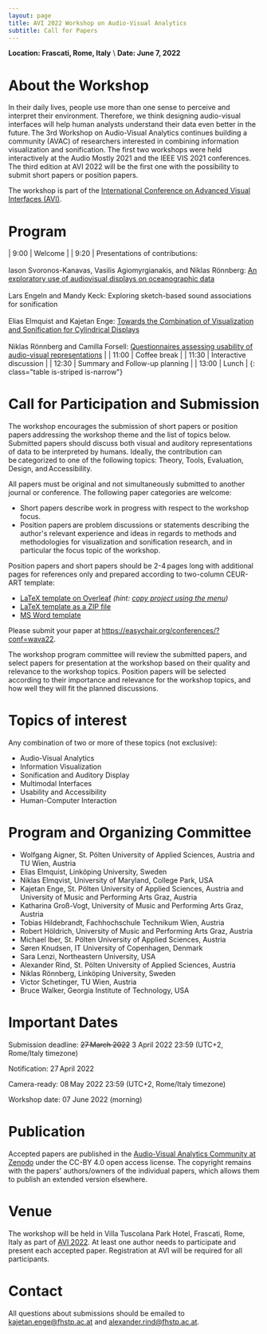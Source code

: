 ```yaml
---
layout: page
title: AVI 2022 Workshop on Audio-Visual Analytics
subtitle: Call for Papers
---
```


**Location: Frascati, Rome, Italy** \\
**Date: June 7, 2022**

# About the Workshop

In their daily lives, people use more than one sense to perceive and interpret their environment. Therefore, we think designing audio-visual interfaces will help human analysts understand their data even better in the future. The 3rd Workshop on Audio-Visual Analytics continues building a community (AVAC) of researchers interested in combining information visualization and sonification. The first two workshops were held interactively at the Audio Mostly 2021 and the IEEE VIS 2021 conferences. The third edition at AVI 2022 will be the first one with the possibility to submit short papers or position papers.

The workshop is part of the [International Conference on Advanced Visual Interfaces (AVI)](https://sites.google.com/di.uniroma1.it/avi2022/home).

# Program

|   9:00 | Welcome |
|   9:20 | Presentations of contributions: <br><br> Iason Svoronos-Kanavas, Vasilis Agiomyrgianakis, and Niklas Rönnberg: [An exploratory use of audiovisual displays on oceanographic data](https://zenodo.org/record/6555839) <br><br> Lars Engeln and Mandy Keck: Exploring sketch-based sound associations for sonification <br><br> Elias Elmquist and Kajetan Enge: [Towards the Combination of Visualization and Sonification for Cylindrical Displays](https://zenodo.org/record/6553825) <br><br> Niklas Rönnberg and Camilla Forsell: [Questionnaires assessing usability of audio-visual representations](https://zenodo.org/record/6555676) |
|  11:00 | Coffee break      |
|  11:30 | Interactive discussion |
|  12:30 | Summary and Follow-up planning |
|  13:00 | Lunch |
{: class="table is-striped is-narrow"}

# Call for Participation and Submission

The workshop encourages the submission of short papers or position papers addressing the workshop theme and the list of topics below. Submitted papers should discuss both visual and auditory representations of data to be interpreted by humans. Ideally, the contribution can be categorized to one of the following topics: Theory, Tools, Evaluation, Design, and Accessibility. 

All papers must be original and not simultaneously submitted to another journal or conference. The following paper categories are welcome:

- Short papers describe work in progress with respect to the workshop focus.
- Position papers are problem discussions or statements describing the author's relevant experience and ideas in regards to methods and methodologies for visualization and sonification research, and in particular the focus topic of the workshop.

<!-- **Preliminary format details/can still be subject of change:** -->
Position papers and short papers should be 2-4 pages long with additional pages for references only and prepared according to two-column CEUR-ART template:
- [LaTeX template on Overleaf](https://www.overleaf.com/read/hstqmwtnzxqv) *(hint: [copy project using the menu](https://www.overleaf.com/learn/how-to/Copying_a_project#Making_a_copy_of_a_project))*
- [LaTeX template as a ZIP file](https://www.dropbox.com/s/b31nbskiagedsl6/CEUR-Template-2col-WAVA22.zip?dl=0)
- [MS Word template](https://www.dropbox.com/s/acql4g2at5w7wt7/CEUR-Template-2col-WAVA22.docx?dl=0)

Please submit your paper at <https://easychair.org/conferences/?conf=wava22>.

The workshop program committee will review the submitted papers, and select papers for presentation at the workshop based on their quality and relevance to the workshop topics. Position papers will be selected according to their importance and relevance for the workshop topics, and how well they will fit the planned discussions.

# Topics of interest 

Any combination of two or more of these topics (not exclusive):

- Audio-Visual Analytics
- Information Visualization
- Sonification and Auditory Display
- Multimodal Interfaces
- Usability and Accessibility
- Human-Computer Interaction

# Program and Organizing Committee

- Wolfgang Aigner, St. Pölten University of Applied Sciences, Austria and TU Wien, Austria
- Elias Elmquist, Linköping University, Sweden
- Niklas Elmqvist, University of Maryland, College Park, USA
- Kajetan Enge, St. Pölten University of Applied Sciences, Austria and University of Music and Performing Arts Graz, Austria
- Katharina Groß-Vogt, University of Music and Performing Arts Graz, Austria
- Tobias Hildebrandt, Fachhochschule Technikum Wien, Austria
- Robert Höldrich, University of Music and Performing Arts Graz, Austria
- Michael Iber, St. Pölten University of Applied Sciences, Austria
- Søren Knudsen, IT University of Copenhagen, Denmark
- Sara Lenzi, Northeastern University, USA
- Alexander Rind, St. Pölten University of Applied Sciences, Austria
- Niklas Rönnberg, Linköping University, Sweden
- Victor Schetinger, TU Wien, Austria
- Bruce Walker, Georgia Institute of Technology, USA


# Important Dates

Submission deadline: ~~27 March 2022~~ 3 April 2022 23:59 (UTC+2, Rome/Italy timezone)

Notification: 27 April 2022

Camera-ready: 08 May 2022 23:59 (UTC+2, Rome/Italy timezone)

Workshop date: 07 June 2022 (morning)

# Publication

<!-- **Preliminary publication details/can still be subject of change:** -->
Accepted papers are published in the [Audio-Visual Analytics Community at Zenodo](https://zenodo.org/communities/audio-visual-analytics-community/) under the CC-BY 4.0 open access license.
The copyright remains with the papers' authors/owners of the individual papers, which allows them to publish an extended version elsewhere.

# Venue

The workshop will be held in Villa Tuscolana Park Hotel, Frascati, Rome, Italy as part of [AVI 2022](https://sites.google.com/di.uniroma1.it/avi2022/home). At least one author needs to participate and present each accepted paper. Registration at AVI will be required for all participants.

# Contact

All questions about submissions should be emailed to <kajetan.enge@fhstp.ac.at> and <alexander.rind@fhstp.ac.at>.
